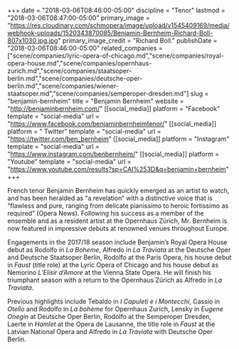 +++
date = "2018-03-06T08:46:00-05:00"
discipline = "Tenor"
lastmod = "2018-03-06T08:47:00-05:00"
primary_image = "https://res.cloudinary.com/schmopera/image/upload/v1545409169/media/webhook-uploads/1520343870085/Benjamin-Bernheim-Richard-Boll-807x1030.jpg.jpg"
primary_image_credit = "Richard Boll."
publishDate = "2018-03-06T08:46:00-05:00"
related_companies = ["scene/companies/lyric-opera-of-chicago.md","scene/companies/royal-opera-house.md","scene/companies/opernhaus-zurich.md","scene/companies/staatsoper-berlin.md","scene/companies/deutsche-oper-berlin.md","scene/companies/wiener-staatsoper.md","scene/companies/semperoper-dresden.md"]
slug = "benjamin-bernheim"
title = "Benjamin Bernheim"
website = "http://benjaminbernheim.com/"
[[social_media]]
platform = "Facebook"
template = "social-media"
url = "https://www.facebook.com/benjaminbernheimtenor/"
[[social_media]]
platform = " Twitter"
template = "social-media"
url = "https://twitter.com/ben_bernheim"
[[social_media]]
platform = "Instagram"
template = "social-media"
url = "https://www.instagram.com/benbernheim/"
[[social_media]]
platform = "Youtube"
template = "social-media"
url = "https://www.youtube.com/results?sp=CAI%253D&q=benjamin+bernheim"
+++

French tenor Benjamin Bernheim has quickly emerged as an artist to watch, and has been heralded as “a revelation” with a distinctive voice that is “flawless and pure, ranging from delicate pianissimo to heroic fortissimo as required” (Opera News). Following his success as a member of the ensemble and as a resident artist at the Opernhaus Zürich, Mr. Bernheim is now featured in impressive debuts at renowned venues throughout Europe.

Engagements in the 2017/18 season include Benjamin’s Royal Opera House debut as Rodolfo in *La Boheme*, Alfredo in *La Traviata* at the Deutsche Oper and Deutsche Staatsoper Berlin, Rodolfo at the Paris Opera, his house debut in *Faust* (title role) at the Lyric Opera of Chicago and his house debut as Nemorino *L’Elisir d’Amore* at the Vienna State Opera. He will finish his triumphant season with a return to the Opernhaus Zürich as Alfredo in *La Traviata*.

Previous highlights include Tebaldo in *I Capuleti e i Montecchi*, Cassio in *Otello* and Rodolfo in *La bohème* for Opernhaus Zurich, Lensky in *Eugene Onegin* at Deutsche Oper Berlin, Rodolfo at the Semperoper Dresden, Laerte in *Hamlet* at the Opera de Lausanne, the title role in *Faust* at the Latvian National Opera and Alfredo in *La Traviata* with Deutsche Oper Berlin.

